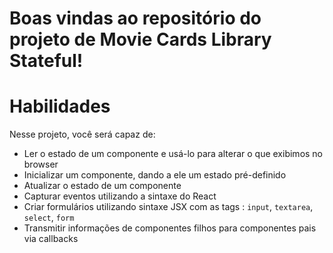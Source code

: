 # Boas vindas ao repositório do projeto de Movie Cards Library Stateful!

# Habilidades

Nesse projeto, você será capaz de:
  - Ler o estado de um componente e usá-lo para alterar o que exibimos no browser
  - Inicializar um componente, dando a ele um estado pré-definido
  - Atualizar o estado de um componente
  - Capturar eventos utilizando a sintaxe do React
  - Criar formulários utilizando sintaxe JSX com as tags : `input`, `textarea`, `select`, `form`
  - Transmitir informações de componentes filhos para componentes pais via callbacks
